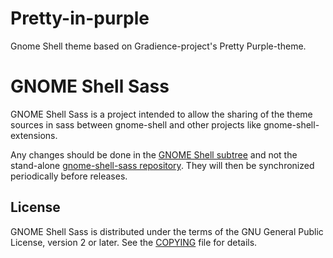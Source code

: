 # Pretty-in-purple
Gnome Shell theme based on Gradience-project's Pretty Purple-theme.

# GNOME Shell Sass
GNOME Shell Sass is a project intended to allow the sharing of the
theme sources in sass between gnome-shell and other projects like
gnome-shell-extensions.

Any changes should be done in the [GNOME Shell subtree][shell-subtree]
and not the stand-alone [gnome-shell-sass repository][sass-repo]. They
will then be synchronized periodically before releases.

## License
GNOME Shell Sass is distributed under the terms of the GNU General Public
License, version 2 or later. See the [COPYING][license] file for details.

[shell-subtree]: https://gitlab.gnome.org/GNOME/gnome-shell/tree/HEAD/data/theme/gnome-shell-sass
[sass-repo]: https://gitlab.gnome.org/GNOME/gnome-shell-sass
[license]: COPYING
